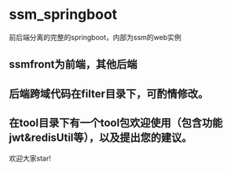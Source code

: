 ﻿# ssm_springboot

前后端分离的完整的springboot，内部为ssm的web实例

## ssmfront为前端，其他后端

## 后端跨域代码在filter目录下，可酌情修改。

## 在tool目录下有一个tool包欢迎使用（包含功能jwt&redisUtil等），以及提出您的建议。

欢迎大家star!
